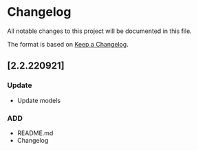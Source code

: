 # Changelog

All notable changes to this project will be documented in this file.

The format is based on [Keep a Changelog](https://keepachangelog.com/en/1.0.0/).


## [2.2.220921]
### Update
- Update models

### ADD
- README.md
- Changelog